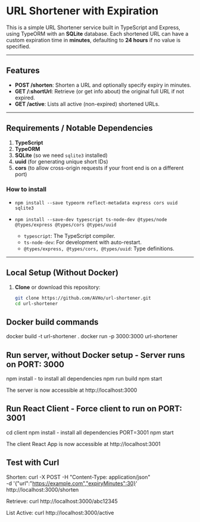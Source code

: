 # URL Shortener with Expiration

This is a simple URL Shortener service built in TypeScript and Express, using TypeORM with an **SQLite** database. Each shortened URL can have a custom expiration time in **minutes**, defaulting to **24 hours** if no value is specified.

---

## Features

- **POST /shorten**: Shorten a URL and optionally specify expiry in minutes.
- **GET /:shortUrl**: Retrieve (or get info about) the original full URL if not expired.
- **GET /active**: Lists all active (non-expired) shortened URLs.

---

## Requirements / Notable Dependencies

1. **TypeScript**  
2. **TypeORM**  
3. **SQLite** (so we need `sqlite3` installed)  
4. **uuid** (for generating unique short IDs)  
5. **cors** (to allow cross-origin requests if your front end is on a different port)

### How to install

- `npm install --save typeorm reflect-metadata express cors uuid sqlite3`
- `npm install --save-dev typescript ts-node-dev @types/node @types/express @types/cors @types/uuid`
  
  - `typescript`: The TypeScript compiler.  
  - `ts-node-dev`: For development with auto-restart.  
  - `@types/express, @types/cors, @types/uuid`: Type definitions.

---

## Local Setup (Without Docker)

1. **Clone** or download this repository:
   ```bash
   git clone https://github.com/AVHo/url-shortener.git
   cd url-shortener

## Docker build commands

  docker build -t url-shortener .
  docker run -p 3000:3000 url-shortener

## Run server, without Docker setup - Server runs on PORT: 3000

  npm install       - to install all dependencies
  npm run build
  npm start

  The server is now accessible at http://localhost:3000

## Run React Client - Force client to run on PORT: 3001

  cd client
  npm install         - install all dependencies
  PORT=3001 npm start

  The client React App is now accessible at http://localhost:3001

## Test with Curl

Shorten:
curl -X POST -H "Content-Type: application/json" \
-d '{"url":"https://example.com","expiryMinutes":30}' \
http://localhost:3000/shorten

Retrieve:
curl http://localhost:3000/abc12345

List Active:
curl http://localhost:3000/active
